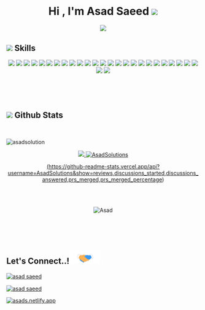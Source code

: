 <h1 align="center"><b>Hi , I'm Asad Saeed </b><img src="https://media.giphy.com/media/hvRJCLFzcasrR4ia7z/giphy.gif" width="35"></h1>

<p align="center">
  <a href="https://github.com/DenverCoder1/readme-typing-svg"><img src="https://readme-typing-svg.herokuapp.com?font=Time+New+Roman&color=cyan&size=25&center=true&vCenter=true&width=600&height=100&lines=Full+Stack+Developer;Cloud+and+DevOps+Specialist"></a>
</p>


## <img src="https://media2.giphy.com/media/QssGEmpkyEOhBCb7e1/giphy.gif?cid=ecf05e47a0n3gi1bfqntqmob8g9aid1oyj2wr3ds3mg700bl&rid=giphy.gif" width ="22"><b> Skills</b>

<p>
<div align="center">
  <img src="https://img.shields.io/badge/-JavaScript-f7df1e?style=for-the-badge&logo=javascript&logoColor=f7df1e&labelColor=282828">
  <img src="https://img.shields.io/badge/-TypeScript-007acc?style=for-the-badge&logo=typescript&logoColor=007acc&labelColor=282828">
  <img src="https://img.shields.io/badge/-Python-3776ab?style=for-the-badge&logo=python&logoColor=3776ab&labelColor=282828">
 
  <img src="https://img.shields.io/badge/-React.js-61dafb?style=for-the-badge&logo=react&logoColor=61dafb&labelColor=282828">
  <img src="https://img.shields.io/badge/-Next.js-000000?style=for-the-badge&logo=next.js&logoColor=000000&labelColor=282828">
  <img src="https://img.shields.io/badge/-React_Native-61dafb?style=for-the-badge&logo=react&logoColor=61dafb&labelColor=282828">
  <img src="https://img.shields.io/badge/-Vue.js-4fc08d?style=for-the-badge&logo=vue.js&logoColor=4fc08d&labelColor=282828">
   
  <img src="https://img.shields.io/badge/-Redux-764abc?style=for-the-badge&logo=redux&logoColor=764abc&labelColor=282828">
  <img src="https://img.shields.io/badge/-Context_API-61dafb?style=for-the-badge&logo=react&logoColor=61dafb&labelColor=282828">
  <img src="https://img.shields.io/badge/-HTML-c58545?style=for-the-badge&logo=html5&logoColor=c58545&labelColor=282828">
  <img src="https://img.shields.io/badge/-CSS-d1a01f?style=for-the-badge&logo=css3&logoColor=d1a01f&labelColor=282828">
  <img src="https://img.shields.io/badge/-TailwindCSS-38b2ac?style=for-the-badge&logo=tailwindcss&logoColor=38b2ac&labelColor=282828">

  <img src="https://img.shields.io/badge/-Node.js-68a063?style=for-the-badge&logo=node.js&logoColor=68a063&labelColor=282828">
  <img src="https://img.shields.io/badge/-Express.js-000000?style=for-the-badge&logo=express&logoColor=ffffff&labelColor=282828">
  <img src="https://img.shields.io/badge/-JWT-000000?style=for-the-badge&logo=jsonwebtokens&logoColor=000000&labelColor=282828">


  <img src="https://img.shields.io/badge/-MongoDB-4db33d?style=for-the-badge&logo=mongodb&logoColor=4db33d&labelColor=282828">
  <img src="https://img.shields.io/badge/-MySQL-4479a1?style=for-the-badge&logo=mysql&logoColor=4479a1&labelColor=282828">
  <img src="https://img.shields.io/badge/-SQLite-003b57?style=for-the-badge&logo=sqlite&logoColor=003b57&labelColor=282828">
  <img src="https://img.shields.io/badge/-Firebase-ffca28?style=for-the-badge&logo=firebase&logoColor=ffca28&labelColor=282828">
  <img src="https://img.shields.io/badge/-AWS_DynamoDB-4053d6?style=for-the-badge&logo=amazondynamodb&logoColor=4053d6&labelColor=282828">


  <img src="https://img.shields.io/badge/-AWS-232f3e?style=for-the-badge&logo=amazonaws&logoColor=232f3e&labelColor=282828">
  <img src="https://img.shields.io/badge/-Azure-0078d4?style=for-the-badge&logo=microsoftazure&logoColor=0078d4&labelColor=282828">


  <img src="https://img.shields.io/badge/-Docker-2496ed?style=for-the-badge&logo=docker&logoColor=2496ed&labelColor=282828">
  <img src="https://img.shields.io/badge/-Kubernetes-326ce5?style=for-the-badge&logo=kubernetes&logoColor=326ce5&labelColor=282828">
  <img src="https://img.shields.io/badge/-CI/CD-6db33f?style=for-the-badge&logo=continuousintegration&logoColor=6db33f&labelColor=282828">
  <img src="https://img.shields.io/badge/-GitHub_Actions-2088ff?style=for-the-badge&logo=githubactions&logoColor=2088ff&labelColor=282828">
  <img src="https://img.shields.io/badge/-AWS_CloudFormation-232f3e?style=for-the-badge&logo=amazonaws&logoColor=232f3e&labelColor=282828">
</div>


</p>


<br>
<br>
<br>


## <img src="https://media.giphy.com/media/iY8CRBdQXODJSCERIr/giphy.gif" width="35"><b> Github Stats </b>
<br>


<div align="center">

<p align="left"> <img src="https://komarev.com/ghpvc/?username=AsadSolutions&label=Profile%20views&color=0e75b6&style=flat" alt="asadsolution" /> </p>

<a href="https://github.com/AsadSolutions/">
  <img src="https://github-readme-stats.vercel.app/api?username=AsadSolutions&include_all_commits=true&count_private=true&show_icons=true&line_height=20&title_color=7A7ADB&icon_color=2234AE&text_color=D3D3D3&bg_color=0,000000,130F40" width="450"/>
  <img src="https://github-readme-stats.vercel.app/api/top-langs?username=AsadSolutions&show_icons=true&locale=en&layout=compact&line_height=20&title_color=7A7ADB&icon_color=2234AE&text_color=D3D3D3&bg_color=0,000000,130F40" width="375"  alt="AsadSolutions"/>

  (https://github-readme-stats.vercel.app/api?username=AsadSolutions&show=reviews,discussions_started,discussions_answered,prs_merged,prs_merged_percentage)
  <br>

  <br>
  <br>
<p><img align="center" src="https://github-readme-streak-stats.herokuapp.com/?user=AsadSolutions&" alt="Asad" /></p>
  

</a>
</div>


<br>
<br>
<br>












## <b> Let's Connect..!</b><img src="https://github.com/0xAbdulKhalid/0xAbdulKhalid/raw/main/assets/mdImages/handshake.gif" width ="80">


<a href="https://www.linkedin.com/in/asad-saeed060/" target="_blank"><img align="center" src="https://cdn0.iconfinder.com/data/icons/social-media-2474/128/linkedin_linked_interface_media_social_network-1024.png" alt="asad saeed" height="30" width="30" /></a>

<a href="https://stackoverflow.com/users/23017094/asad-saeed" target="_blank"><img align="center" src="https://cdn0.iconfinder.com/data/icons/social-media-and-logos-11/32/logo_stackoverflow_Stack_overflow-1024.png" alt="asad saeed" height="30" width="30" /></a>




<p align="left"> <a href="https://asads.netlify.app/" target="blank">
<img src="https://img.shields.io/badge/click_to_check_my-Portfolio-blue" alt="asads.netlify.app" /></a> </p>



